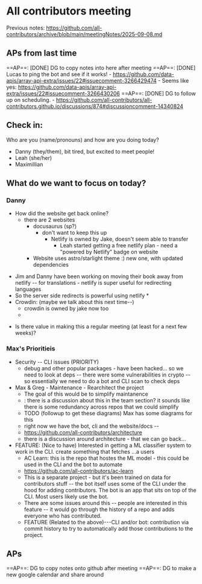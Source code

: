 # All contributors meeting

Previous notes: https://github.com/all-contributors/archive/blob/main/meetingNotes/2025-09-08.md

## APs from last time

==AP==: [DONE] DG to copy notes into here after meeting 
==AP==: [DONE] Lucas to ping the bot and see if it works!
    - https://github.com/data-apis/array-api-extra/issues/22#issuecomment-3266429474
    - Seems like yes: https://github.com/data-apis/array-api-extra/issues/22#issuecomment-3266430206
==AP==: [DONE] DG to follow up on scheduling.
    - https://github.com/all-contributors/all-contributors.github.io/discussions/874#discussioncomment-14340824

## Check in:

Who are you (name/pronouns) and how are you doing today?

- Danny (they/them), bit tired, but excited to meet people!
- Leah (she/her)
- Maximillian

## What do we want to focus on today?

### Danny 

- How did the website get back online?
    - there are 2 websites
        - docusaurus (sp?)
            - don't want to keep this up
                - Netlify is owned by Jake, doesn't seem able to transfer
                    -  Leah started getting a free netlify plan - need a "powered by Netlify" badge on website
        -  Website uses astro/starlight theme :) new one, with updated dependencies

* Jim and Danny have been working on moving their book away from netlify -- for translations - netlify is super useful for redirecting languages
* So the server side redirects is powerful using netlify
    * 
* Crowdin: (maybe we talk about this next time--)
    * crowdin is owned by jake now too
    * 
- Is there value in making this a regular meeting (at least for a next few weeks)?

### Max's Prioritieis 

* Security -- CLI issues (PRIORITY)
    * debug and other popular packages - have been hacked... so we need to look at deps -- there were some vulnerabilities in crypto -- so essentially we need to do a bot and CLI scan to check deps 
* Max & Greg - Maintenance - Rearchitect the project
    * The goal of this would be to simplify maintanence
    * : there is a discussion about this in the team section? it sounds like there is some redundancy across repos that we could simplify
    * TODO (followup to get these diagrams) Max has some diagrams for this
    * right now we have the bot, cli and the website/docs --   
    * https://github.com/all-contributors/architecture
    * there is a discussion around architecture - that we can go back...  
* FEATURE: (Nice to have) Interested in getting a ML classifier system to work in the CLI. create something that fetches ...a users 
    * AC Learn: this is the repo that hostes the ML model - this could be used in the CLI and the bot to automate
    * https://github.com/all-contributors/ac-learn
    * This is a separate project - but it's been trained on data for contributors stuff -- the bot itself uses some of the CLI under the hood for adding contributors. The bot is an app that sits on top of the CLI. Most users likely use the bot. 
    * There are some issues around this -- people are interested in this feature -- it would go through the history of a repo and adds everyone who has contributed. 
    * FEATURE (Related to the above)---CLI and/or bot: contribution via commit history to try to automatically add those contributions to the project.


## APs
==AP==: DG to copy notes onto github after meeting 
==AP==: DG to make a new google calendar and share around

